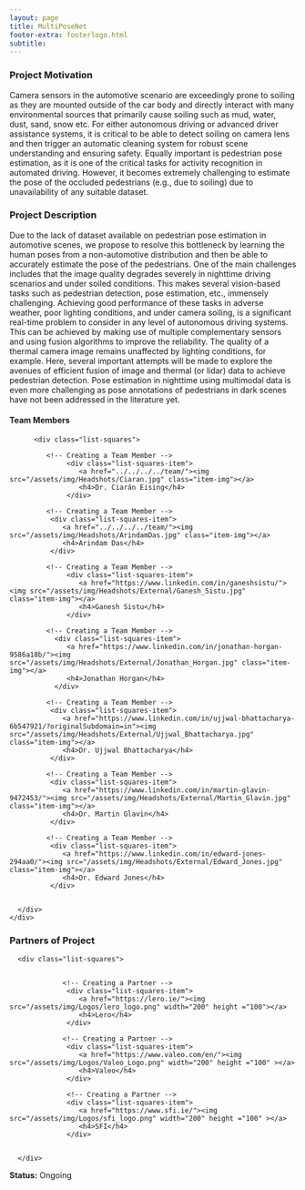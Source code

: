 ```yaml
---
layout: page
title: MultiPoseNet 
footer-extra: footerlogo.html
subtitle: 
---
```


### Project Motivation
Camera sensors in the automotive scenario are exceedingly prone to soiling as they are mounted outside of the car body and directly interact with many environmental sources that primarily cause soiling such as mud, water, dust, sand, snow etc. For either autonomous driving or advanced driver assistance systems, it is critical to be able to detect soiling on camera lens and then trigger an automatic cleaning system for robust scene understanding and ensuring safety. Equally important is pedestrian pose estimation, as it is one of the critical tasks for activity recognition in automated driving. However, it becomes extremely challenging to estimate the pose of the occluded pedestrians (e.g., due to soiling) due to unavailability of any suitable dataset. 

### Project Description
Due to the lack of dataset available on pedestrian pose estimation in automotive scenes, we propose to resolve this bottleneck by learning the human poses from a non-automotive distribution and then be able to accurately estimate the pose of the pedestrians. One of the main challenges includes that the image quality degrades severely in nighttime driving scenarios and under soiled conditions. This makes several vision-based tasks such as pedestrian detection, pose estimation, etc., immensely challenging. Achieving good performance of these tasks in adverse weather, poor lighting conditions, and under camera soiling, is a significant real-time problem to consider in any level of autonomous driving systems. This can be achieved by making use of multiple complementary sensors and using fusion algorithms to improve the reliability. The quality of a thermal camera image remains unaffected by lighting conditions, for example. Here, several important attempts will be made to explore the avenues of efficient fusion of image and thermal (or lidar) data to achieve pedestrian detection. Pose estimation in nighttime using multimodal data is even more challenging as pose annotations of pedestrians in dark scenes have not been addressed in the literature yet. 


#### Team Members 


<div class="container-fluid">
   
   <div class="row">
                 
          <div class="list-squares">
                                
             <!-- Creating a Team Member -->
                  <div class="list-squares-item">
                     <a href="../../../../team/"><img src="/assets/img/Headshots/Ciaran.jpg" class="item-img"></a>
                     <h4>Dr. Ciarán Eising</h4>
                  </div>
                  
             <!-- Creating a Team Member -->
              <div class="list-squares-item">
                 <a href="../../../../team/"><img src="/assets/img/Headshots/ArindamDas.jpg" class="item-img"></a>
                 <h4>Arindam Das</h4>
              </div>
        
             <!-- Creating a Team Member -->
                  <div class="list-squares-item">
                     <a href="https://www.linkedin.com/in/ganeshsistu/"><img src="/assets/img/Headshots/External/Ganesh_Sistu.jpg" class="item-img"></a>
                     <h4>Ganesh Sistu</h4>
                  </div> 
 
             <!-- Creating a Team Member -->
               <div class="list-squares-item">
                  <a href="https://www.linkedin.com/in/jonathan-horgan-9586a18b/"><img src="/assets/img/Headshots/External/Jonathan_Horgan.jpg" class="item-img"></a>
                  <h4>Jonathan Horgan</h4>
               </div>
               
             <!-- Creating a Team Member -->
              <div class="list-squares-item">
                 <a href="https://www.linkedin.com/in/ujjwal-bhattacharya-6b547921/?originalSubdomain=in"><img src="/assets/img/Headshots/External/Ujjwal_Bhattacharya.jpg" class="item-img"></a>
                 <h4>Dr. Ujjwal Bhattacharya</h4>
              </div>
 
             <!-- Creating a Team Member -->
              <div class="list-squares-item">
                 <a href="https://www.linkedin.com/in/martin-glavin-9472453/"><img src="/assets/img/Headshots/External/Martin_Glavin.jpg" class="item-img"></a>
                 <h4>Dr. Martin Glavin</h4>
              </div>
              
             <!-- Creating a Team Member -->
              <div class="list-squares-item">
                 <a href="https://www.linkedin.com/in/edward-jones-294aa0/"><img src="/assets/img/Headshots/External/Edward_Jones.jpg" class="item-img"></a>
                 <h4>Dr. Edward Jones</h4>
              </div>              
              
              
      </div>
    </div>
</div>

### Partners of Project


<div class="container-fluid">
   
   <div class="row">
      
      <div class="list-squares">
                 
   
                 <!-- Creating a Partner -->
                  <div class="list-squares-item">
                     <a href="https://lero.ie/"><img src="/assets/img/Logos/lero_logo.png" width="200" height ="100"></a>
                     <h4>Lero</h4>
                  </div>
         
                 <!-- Creating a Partner -->
                  <div class="list-squares-item">
                     <a href="https://www.valeo.com/en/"><img src="/assets/img/Logos/Valeo_Logo.png" width="200" height ="100" ></a>
                     <h4>Valeo</h4>
                  </div>
         
                  <!-- Creating a Partner -->
                  <div class="list-squares-item">
                     <a href="https://www.sfi.ie/"><img src="/assets/img/Logos/sfi_logo.png" width="200" height ="100" ></a>
                     <h4>SFI</h4>
                  </div>
                        
                  
      </div>
  </div>
</div>

**Status:** Ongoing
